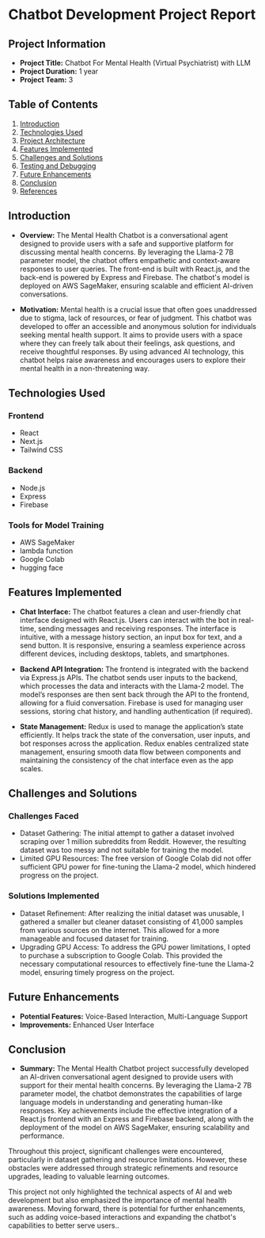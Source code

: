# Chatbot Development Project Report

## Project Information

- **Project Title:** Chatbot For Mental Health (Virtual Psychiatrist) with LLM
- **Project Duration:** 1 year
- **Project Team:** 3

## Table of Contents
1. [Introduction](#introduction)
2. [Technologies Used](#technologies-used)
3. [Project Architecture](#project-architecture)
4. [Features Implemented](#features-implemented)
5. [Challenges and Solutions](#challenges-and-solutions)
6. [Testing and Debugging](#testing-and-debugging)
7. [Future Enhancements](#future-enhancements)
8. [Conclusion](#conclusion)
9. [References](#references)

## Introduction

- **Overview:** The Mental Health Chatbot is a conversational agent designed to provide users with a safe and supportive platform for discussing mental health concerns. By leveraging the Llama-2 7B parameter model, the chatbot offers empathetic and context-aware responses to user queries. The front-end is built with React.js, and the back-end is powered by Express and Firebase. The chatbot's model is deployed on AWS SageMaker, ensuring scalable and efficient AI-driven conversations.

- **Motivation:** Mental health is a crucial issue that often goes unaddressed due to stigma, lack of resources, or fear of judgment. This chatbot was developed to offer an accessible and anonymous solution for individuals seeking mental health support. It aims to provide users with a space where they can freely talk about their feelings, ask questions, and receive thoughtful responses. By using advanced AI technology, this chatbot helps raise awareness and encourages users to explore their mental health in a non-threatening way.


## Technologies Used

### Frontend

- React
- Next.js
- Tailwind CSS

### Backend

- Node.js
- Express
- Firebase

### Tools for Model Training

- AWS SageMaker
- lambda function
- Google Colab
- hugging face


## Features Implemented

- **Chat Interface:** The chatbot features a clean and user-friendly chat interface designed with React.js. Users can interact with the bot in real-time, sending messages and receiving responses. The interface is intuitive, with a message history section, an input box for text, and a send button. It is responsive, ensuring a seamless experience across different devices, including desktops, tablets, and smartphones.

- **Backend API Integration:** The frontend is integrated with the backend via Express.js APIs. The chatbot sends user inputs to the backend, which processes the data and interacts with the Llama-2 model. The model’s responses are then sent back through the API to the frontend, allowing for a fluid conversation. Firebase is used for managing user sessions, storing chat history, and handling authentication (if required).

- **State Management:** Redux is used to manage the application’s state efficiently. It helps track the state of the conversation, user inputs, and bot responses across the application. Redux enables centralized state management, ensuring smooth data flow between components and maintaining the consistency of the chat interface even as the app scales.

## Challenges and Solutions

### Challenges Faced

- Dataset Gathering: The initial attempt to gather a dataset involved scraping over 1 million subreddits from Reddit. However, the resulting dataset was too messy and not suitable for training the model.
- Limited GPU Resources: The free version of Google Colab did not offer sufficient GPU power for fine-tuning the Llama-2 model, which hindered progress on the project.

### Solutions Implemented

- Dataset Refinement: After realizing the initial dataset was unusable, I gathered a smaller but cleaner dataset consisting of 41,000 samples from various sources on the internet. This allowed for a more manageable and focused dataset for training.
- Upgrading GPU Access: To address the GPU power limitations, I opted to purchase a subscription to Google Colab. This provided the necessary computational resources to effectively fine-tune the Llama-2 model, ensuring timely progress on the project.


## Future Enhancements

- **Potential Features:** Voice-Based Interaction, Multi-Language Support
- **Improvements:** Enhanced User Interface

## Conclusion

- **Summary:** The Mental Health Chatbot project successfully developed an AI-driven conversational agent designed to provide users with support for their mental health concerns. By leveraging the Llama-2 7B parameter model, the chatbot demonstrates the capabilities of large language models in understanding and generating human-like responses. Key achievements include the effective integration of a React.js frontend with an Express and Firebase backend, along with the deployment of the model on AWS SageMaker, ensuring scalability and performance.

Throughout this project, significant challenges were encountered, particularly in dataset gathering and resource limitations. However, these obstacles were addressed through strategic refinements and resource upgrades, leading to valuable learning outcomes.

This project not only highlighted the technical aspects of AI and web development but also emphasized the importance of mental health awareness. Moving forward, there is potential for further enhancements, such as adding voice-based interactions and expanding the chatbot's capabilities to better serve users..

